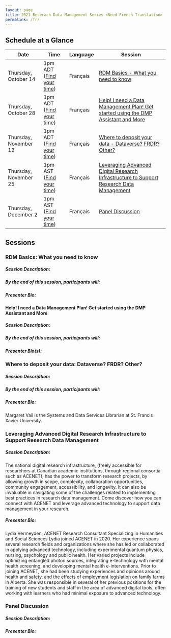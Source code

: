 ```yaml
---
layout: page
title: 2021 Reserach Data Management Series <Need French Translation>
permalink: /fr/
---
```


## Schedule at a Glance

| Date | Time | Language | Session |
| ---- | ---- | -------- | ------- |
| Thursday, October 14 | 1pm ADT ([Find your time](https://dateful.com/time-zone-converter?t=1pm&d=2021-10-14&tz2=Atlantic-Daylight-Time-ADT)) | Français | [RDM Basics - What you need to know <Need French Translation>](#basics) |
| Thursday, October 28 | 1pm ADT ([Find your time](https://dateful.com/time-zone-converter?t=1pm&d=2021-10-28&tz2=Atlantic-Daylight-Time-ADT)) | Français | [Help! I need a Data Management Plan! Get started using the DMP Assistant and More <Need French Translation>](#dmp) |
| Thursday, November 12 | 1pm ADT ([Find your time](https://dateful.com/time-zone-converter?t=1pm&d=2021-11-12&tz2=Atlantic-Daylight-Time-ADT)) | Français | [Where to deposit your data - Dataverse? FRDR? Other? <Need French Translation>](#dataverse) |
| Thursday, November 25 | 1pm AST ([Find your time](https://dateful.com/time-zone-converter?t=12pm&d=2021-11-25&tz2=Atlantic-Standard-Time-AST)) | Français | [Leveraging Advanced Digital Research Infrastructure to Support Research Data Management](#cc) |
| Thursday, December 2 | 1pm AST ([Find your time](https://dateful.com/time-zone-converter?t=12pm&d=2021-12-02&tz2=Atlantic-Standard-Time-AST)) | Français | [Panel Discussion <Need French Translation>](#panel) |

## Sessions

### <a id="basics"></a>RDM Basics: What you need to know <Need French Translation>

##### Session Description:  
 <Need French Translation>
     
##### By the end of this session, participants will: 
 <Need French Translation>

##### Presenter Bio:
 <Need French Translation>

#### <a id="dmp"></a>Help! I need a Data Management Plan! Get started using the DMP Assistant and More <Need French Translation>

##### Session Description:  
 <Need French Translation>

##### By the end of this session, participants will: 
 <Need French Translation>

##### Presenter Bio(s): 
 <Need French Translation>

### <a id="dataverse"></a>Where to deposit your data: Dataverse? FRDR? Other? <Need French Translation>

##### Session Description:

##### By the end of this session, participants will: 

##### Presenter Bio:
Margaret Vail is the Systems and Data Services Librarian at St. Francis Xavier University.

### <a id="cc"></a>Leveraging Advanced Digital Research Infrastructure to Support Research Data Management <Need French Translation>

##### Session Description:  
The national digital research infrastructure, (freely accessible for researchers at Canadian academic institutions, through regional consortia such as  ACENET), has the power to transform research projects, by allowing growth in scope, complexity, collaboration opportunities, community engagement, accessibility, and longevity. It can also be invaluable in navigating some of the challenges related to implementing best practices in research data management. Come discover how you can connect with ACENET and leverage advanced technology to support data management in your research.

##### Presenter Bio:
Lydia Vermeyden, ACENET Research Consultant Specializing in Humanities and Social Sciences
Lydia joined ACENET in 2020. Her experience spans several research fields and organizations where she has led or collaborated in applying advanced technology, including experimental quantum physics, nursing, psychology and public health. Her varied projects include optimizing entangled photon sources, integrating e-technology with mental health screening, and developing mental health e-interventions. Prior to joining ACENET, she had been studying experiences and opinions around health and safety, and the effects of employment legislation on family farms in Alberta. She was responsible in several of her previous positions for the training of new students and staff in the area of advanced digital tools, often working with learners who had minimal exposure to advanced technology. 

### <a id="panel"></a>Panel Discussion <Need French Translation>

##### Session Description:  


##### Presenter Bio:
